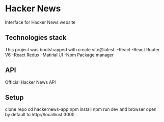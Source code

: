 # Hacker News

Interface for Hacker News website

## Technologies stack

This project was bootstrapped with create vite@latest.
-React
-React Router V6
-React Redux
-Matirial UI
-Npm Package manager

## API

Official Hacker News API

## Setup

clone repo
cd hackernews-app
npm install
npm run dev
and browser open by default to http://localhost:3000

